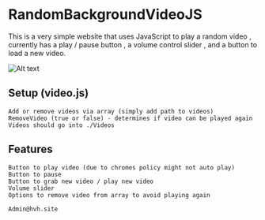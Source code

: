 # RandomBackgroundVideoJS
This is a very simple website that uses JavaScript to play a random video , currently  has a play / pause button , a volume control slider , and a button to load a new video.

![Alt text](https://i.imgur.com/ZDfib7p.jpg "Example")


##  Setup (video.js)
```
Add or remove videos via array (simply add path to videos)
RemoveVideo (true or false) - determines if video can be played again
Videos should go into ./Videos
```
##  Features
```
Button to play video (due to chromes policy might not auto play)
Button to pause
Button to grab new video / play new video
Volume slider
Options to remove video from array to avoid playing again
```



```
Admin@hvh.site
```
